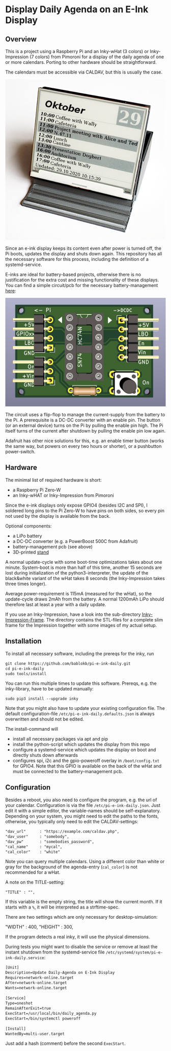 Display Daily Agenda on an E-Ink Display
========================================


Overview
--------

This is a project using a Raspberry Pi and an Inky-wHat (3 colors) or
Inky-Impression (7 colors) from Pimoroni for a display of the daily
agenda of one or more calendars. Porting to other hardware should be
straightforward.

The calendars must be accessible via CALDAV, but this is usually the case.

![](calendar.jpg)

Since an e-ink display keeps its content even after power is turned off,
the Pi boots, updates the display and shuts down again. This repository
has all the necessary software for this process, including the definition
of a systemd-service.

E-inks are ideal for battery-based projects, otherwise there is no
justification for the extra cost and missing functionality of these displays.
You can find a simple circuit/pcb for the necessary battery-management
[here](https://github.com/bablokb/pcb-pi-batman):

![](min-pcb-3d.png)

The circuit uses a flip-flop to manage the current-supply from the battery
to the Pi. A prerequisite is a DC-DC converter with an enable pin. The
button (or an external device) turns on the Pi by pulling the enable pin high.
The Pi itself turns of the current after shutdown by pulling the enable
pin low again.

Adafruit has other nice solutions for this, e.g. an enable timer button
(works the same way, but powers on every two hours or shorter), or a
pushbutton power-switch.


Hardware
--------

The minimal list of required hardware is short:

  - a Raspberry Pi Zero-W
  - an Inky-wHAT or Inky-Impression from Pimoroni

Since the e-ink displays only expose GPIO4 (besides I2C and SPI), I
soldered long pins to the Pi Zero-W to have pins on both sides, so
every pin not used by the display is available from the back.

Optional components:

  - a LiPo battery
  - a DC-DC converter (e.g. a PowerBoost 500C from Adafruit)
  - battery-management pcb (see above)
  - 3D-printed [stand](https://www.tinkercad.com/things/f5TTT5WoGkW)

A normal update-cycle with some boot-time optimizations takes about one
minute. System-boot is more than half of this time, another 15 seconds are lost
during initialization of the python3-interpreter, the update of the
black&white variant of the wHat takes 8 seconds (the Inky-Impression takes
three times longer).

Average power-requirement is 115mA (measured for the wHat), so the
update-cycle draws 2mAh from the battery. A normal 1200mAh LiPo should
therefore last at least a year with a daily update.

If you use an Inky-Impression, have a look into the sub-directory
[Inky-Impression-Frame](Inky-Impression-Frame/Readme.md).
The directory contains the STL-files for a complete slim frame
for the Impression together with some images of my actual setup.


Installation
------------

To install all necessary software, including the prereqs for the inky, run

    git clone https://github.com/bablokb/pi-e-ink-daily.git
    cd pi-e-ink-daily
    sudo tools/install

You can run this multiple times to update this software. Prereqs,
e.g. the inky-library, have to be updated manually:

    sudo pip3 install --upgrade inky

Note that you might also have to update your existing configuration file.
The default configuration-file `/etc/pi-e-ink-daily.defaults.json` is
always overwritten and should not be edited.

The install-command will

  - install all necessary packages via apt and pip
  - install the python-script which updates the display from this repo
  - configure a systemd-service which updates the display on boot
    and directly shuts down afterwards
  - configures spi, i2c and the gpio-poweroff overlay in `/boot/config.txt`
    for GPIO4.
    Note that this GPIO is available on the back of the wHat and must
    be connected to the battery-management pcb.


Configuration
-------------

Besides a reboot, you also need to configure the program, e.g. the url of
your calendar. Configuration is via the file `/etc/pi-e-ink-daily.json`.
Just edit it with a simple editor, the variable-names should be
self-explanatory. Depending on your system, you might need to edit the
paths to the fonts, otherwise, you typically only need to edit the
CALDAV-settings:

    "dav_url"      : "https://example.com/caldav.php",
    "dav_user"     : "somebody",
    "dav_pw"       : "somebodies_password",
    "cal_name"     : "mycal",
    "cal_color"    : "white"

Note you can query multiple calendars. Using a different color
than white or gray for the background of the agenda-entry (`cal_color`)
is not recommended for a wHat.

A note on the TITLE-setting:

    "TITLE" : "",

If this variable is the empty string, the title will show the current month.
If it starts with a `%`, it will be interpreted as a strftime-spec.

There are two settings which are only necessary for desktop-simulation:

  "WIDTH"        : 400,
  "HEIGHT"       : 300,

If the program detects a real inky, it will use the physical dimensions.

During tests you might want to disable the service or remove at least
the instant shutdown from the systemd-service file
`/etc/systemd/system/pi-e-ink-daily.service`:

    [Unit]
    Description=Update Daily-Agenda on E-Ink Display
    Requires=network-online.target
    After=network-online.target
    Wants=network-online.target

    [Service]
    Type=oneshot
    RemainAfterExit=true
    ExecStart=/usr/local/bin/daily_agenda.py
    ExecStart=/bin/systemctl poweroff

    [Install]
    WantedBy=multi-user.target

Just add a hash (comment) before the second `ExecStart`.

